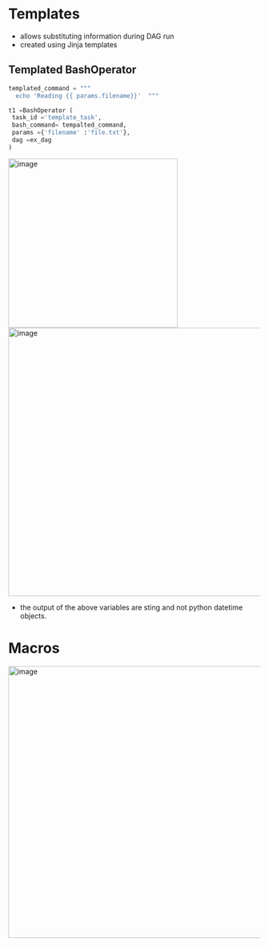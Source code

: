 # Templates
- allows substituting information during DAG run
- created using Jinja templates

## Templated BashOperator
```python
templated_command = """ 
  echo 'Reading {{ params.filename}}'  """

t1 =BashOperator (
 task_id ='template_task',
 bash_command= tempalted_command,
 params ={'filename' :'file.txt'},
 dag =ex_dag
)
```

<img width="338" alt="image" src="https://github.com/deepakgowtham/Datascience_Basics/assets/47908891/019101ce-8180-4563-acbc-99364a2f0cec">
<br>
<img width="536" alt="image" src="https://github.com/deepakgowtham/Datascience_Basics/assets/47908891/8000eb37-d23f-4b0e-828c-7e149555dc65">

- the output of the above variables are sting and not python datetime objects.

# Macros

<img width="543" alt="image" src="https://github.com/deepakgowtham/Datascience_Basics/assets/47908891/67bad902-d7ce-49d1-b6e7-c53c00a47c3c">

